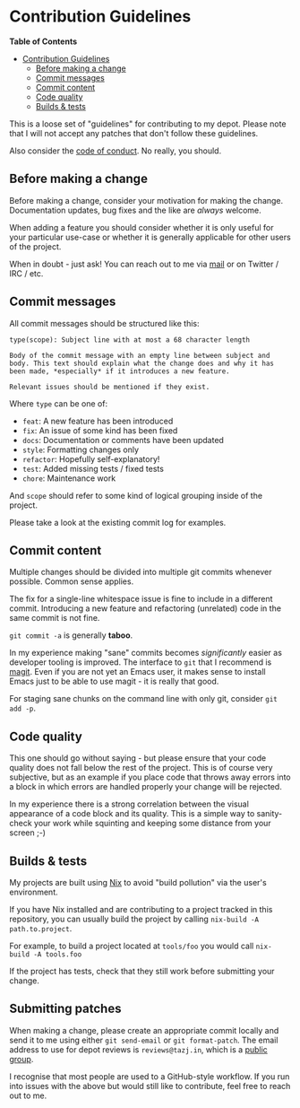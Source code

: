 Contribution Guidelines
=======================

<!-- markdown-toc start - Don't edit this section. Run M-x markdown-toc-refresh-toc -->
**Table of Contents**

- [Contribution Guidelines](#contribution-guidelines)
    - [Before making a change](#before-making-a-change)
    - [Commit messages](#commit-messages)
    - [Commit content](#commit-content)
    - [Code quality](#code-quality)
    - [Builds & tests](#builds--tests)

<!-- markdown-toc end -->

This is a loose set of "guidelines" for contributing to my depot. Please note
that I will not accept any patches that don't follow these guidelines.

Also consider the [code of conduct](/tree/docs/CODE_OF_CONDUCT.md). No really,
you should.

## Before making a change

Before making a change, consider your motivation for making the change.
Documentation updates, bug fixes and the like are *always* welcome.

When adding a feature you should consider whether it is only useful for your
particular use-case or whether it is generally applicable for other users of the
project.

When in doubt - just ask! You can reach out to me via
[mail](mailto:mail@tazj.in) or on Twitter / IRC / etc.

## Commit messages

All commit messages should be structured like this:

```
type(scope): Subject line with at most a 68 character length

Body of the commit message with an empty line between subject and
body. This text should explain what the change does and why it has
been made, *especially* if it introduces a new feature.

Relevant issues should be mentioned if they exist.
```

Where `type` can be one of:

* `feat`: A new feature has been introduced
* `fix`: An issue of some kind has been fixed
* `docs`: Documentation or comments have been updated
* `style`: Formatting changes only
* `refactor`: Hopefully self-explanatory!
* `test`: Added missing tests / fixed tests
* `chore`: Maintenance work

And `scope` should refer to some kind of logical grouping inside of the project.

Please take a look at the existing commit log for examples.

## Commit content

Multiple changes should be divided into multiple git commits whenever possible.
Common sense applies.

The fix for a single-line whitespace issue is fine to include in a different
commit. Introducing a new feature and refactoring (unrelated) code in the same
commit is not fine.

`git commit -a` is generally **taboo**.

In my experience making "sane" commits becomes *significantly* easier as
developer tooling is improved. The interface to `git` that I recommend is
[magit][]. Even if you are not yet an Emacs user, it makes sense to install
Emacs just to be able to use magit - it is really that good.

For staging sane chunks on the command line with only git, consider `git add
-p`.

## Code quality

This one should go without saying - but please ensure that your code quality
does not fall below the rest of the project. This is of course very subjective,
but as an example if you place code that throws away errors into a block in
which errors are handled properly your change will be rejected.

In my experience there is a strong correlation between the visual appearance of
a code block and its quality. This is a simple way to sanity-check your work
while squinting and keeping some distance from your screen ;-)

## Builds & tests

My projects are built using [Nix][] to avoid "build pollution" via the user's
environment.

If you have Nix installed and are contributing to a project tracked in this
repository, you can usually build the project by calling `nix-build -A
path.to.project`.

For example, to build a project located at `tools/foo` you would call `nix-build
-A tools.foo`

If the project has tests, check that they still work before submitting your
change.

## Submitting patches

When making a change, please create an appropriate commit locally and send it to
me using either `git send-email` or `git format-patch`. The email address to use
for depot reviews is `reviews@tazj.in`, which is a [public group][].

I recognise that most people are used to a GitHub-style workflow. If you run
into issues with the above but would still like to contribute, feel free to
reach out to me.

[magit]: https://magit.vc/
[Nix]: https://nixos.org/nix/
[public group]: https://groups.google.com/a/tazj.in/forum/#!forum/reviews
